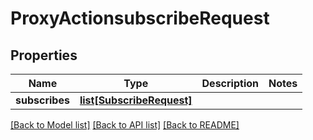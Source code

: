 # ProxyActionsubscribeRequest

## Properties
Name | Type | Description | Notes
------------ | ------------- | ------------- | -------------
**subscribes** | [**list[SubscribeRequest]**](SubscribeRequest.md) |  | 

[[Back to Model list]](../README.md#documentation-for-models) [[Back to API list]](../README.md#documentation-for-api-endpoints) [[Back to README]](../README.md)


